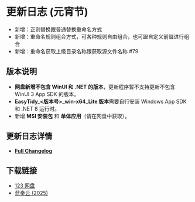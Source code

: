 # 更新日志 (元宵节)

- 新增：正则替换跟普通替换重命名方式
- 新增：重命名规则组合方式，可各种规则自由组合，也可跟自定义前缀进行组合
- 新增：重命名获取上级目录名称跟获取源文件名称 #79

## 版本说明

- **网盘新增不包含 WinUI 和 .NET 的版本**，更新程序暂不支持更新不包含 WinUI 3 App SDK 的版本。
- **EasyTidy_<版本号>_win-x64_Lite 版本**需要自行安装 Windows App SDK 和 .NET 8 运行时。
- 新增 **MSI 安装包** 和 **单体应用**（请在网盘中获取）。

## 更新日志详情

- **[Full Changelog](https://github.com/SaboZhang/EasyTidy/compare/1.2.1.208...1.2.2.212)**

## 下载链接

- [123 网盘](https://www.123684.com/s/hbzgTd-fmmt)
- [蓝奏云 (2025)](https://wwoo.lanzouu.com/b02u2ne0eh)
